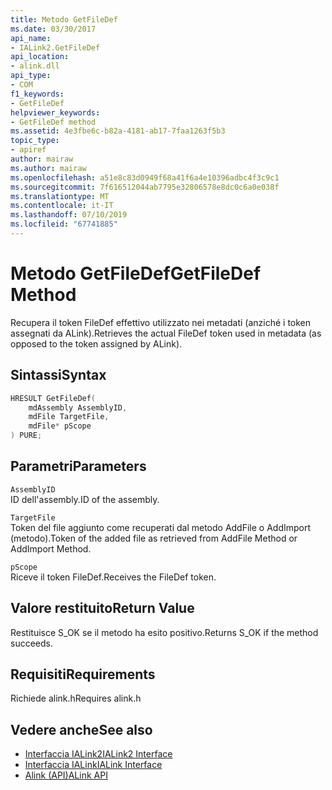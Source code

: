 ```yaml
---
title: Metodo GetFileDef
ms.date: 03/30/2017
api_name:
- IALink2.GetFileDef
api_location:
- alink.dll
api_type:
- COM
f1_keywords:
- GetFileDef
helpviewer_keywords:
- GetFileDef method
ms.assetid: 4e3fbe6c-b82a-4181-ab17-7faa1263f5b3
topic_type:
- apiref
author: mairaw
ms.author: mairaw
ms.openlocfilehash: a51e8c83d0949f68a41f6a4e10396adbc4f3c9c1
ms.sourcegitcommit: 7f616512044ab7795e32806578e8dc0c6a0e038f
ms.translationtype: MT
ms.contentlocale: it-IT
ms.lasthandoff: 07/10/2019
ms.locfileid: "67741885"
---
```

# <a name="getfiledef-method"></a><span data-ttu-id="be1db-102">Metodo GetFileDef</span><span class="sxs-lookup"><span data-stu-id="be1db-102">GetFileDef Method</span></span>
<span data-ttu-id="be1db-103">Recupera il token FileDef effettivo utilizzato nei metadati (anziché i token assegnati da ALink).</span><span class="sxs-lookup"><span data-stu-id="be1db-103">Retrieves the actual FileDef token used in metadata (as opposed to the token assigned by ALink).</span></span>  
  
## <a name="syntax"></a><span data-ttu-id="be1db-104">Sintassi</span><span class="sxs-lookup"><span data-stu-id="be1db-104">Syntax</span></span>  
  
```cpp  
HRESULT GetFileDef(  
    mdAssembly AssemblyID,  
    mdFile TargetFile,  
    mdFile* pScope  
) PURE;  
```  
  
## <a name="parameters"></a><span data-ttu-id="be1db-105">Parametri</span><span class="sxs-lookup"><span data-stu-id="be1db-105">Parameters</span></span>  
 `AssemblyID`  
 <span data-ttu-id="be1db-106">ID dell'assembly.</span><span class="sxs-lookup"><span data-stu-id="be1db-106">ID of the assembly.</span></span>  
  
 `TargetFile`  
 <span data-ttu-id="be1db-107">Token del file aggiunto come recuperati dal metodo AddFile o AddImport (metodo).</span><span class="sxs-lookup"><span data-stu-id="be1db-107">Token of the added file as retrieved from AddFile Method or AddImport Method.</span></span>  
  
 `pScope`  
 <span data-ttu-id="be1db-108">Riceve il token FileDef.</span><span class="sxs-lookup"><span data-stu-id="be1db-108">Receives the FileDef token.</span></span>  
  
## <a name="return-value"></a><span data-ttu-id="be1db-109">Valore restituito</span><span class="sxs-lookup"><span data-stu-id="be1db-109">Return Value</span></span>  
 <span data-ttu-id="be1db-110">Restituisce S_OK se il metodo ha esito positivo.</span><span class="sxs-lookup"><span data-stu-id="be1db-110">Returns S_OK if the method succeeds.</span></span>  
  
## <a name="requirements"></a><span data-ttu-id="be1db-111">Requisiti</span><span class="sxs-lookup"><span data-stu-id="be1db-111">Requirements</span></span>  
 <span data-ttu-id="be1db-112">Richiede alink.h</span><span class="sxs-lookup"><span data-stu-id="be1db-112">Requires alink.h</span></span>  
  
## <a name="see-also"></a><span data-ttu-id="be1db-113">Vedere anche</span><span class="sxs-lookup"><span data-stu-id="be1db-113">See also</span></span>

- [<span data-ttu-id="be1db-114">Interfaccia IALink2</span><span class="sxs-lookup"><span data-stu-id="be1db-114">IALink2 Interface</span></span>](../../../../docs/framework/unmanaged-api/alink/ialink2-interface.md)
- [<span data-ttu-id="be1db-115">Interfaccia IALink</span><span class="sxs-lookup"><span data-stu-id="be1db-115">IALink Interface</span></span>](../../../../docs/framework/unmanaged-api/alink/ialink-interface.md)
- [<span data-ttu-id="be1db-116">Alink (API)</span><span class="sxs-lookup"><span data-stu-id="be1db-116">ALink API</span></span>](../../../../docs/framework/unmanaged-api/alink/index.md)

